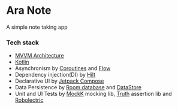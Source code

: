 # Ara Note

A simple note taking app

### Tech stack

- [MVVM Architecture](https://developer.android.com/jetpack/guide)
- [Kotlin](https://kotlinlang.org/)
- Asynchronism by [Coroutines](https://github.com/Kotlin/kotlinx.coroutines) and [Flow](https://kotlinlang.org/docs/flow.html)
- Dependency injection(DI) by [Hilt](https://developer.android.com/training/dependency-injection/hilt-android)
- Declarative UI by [Jetpack Compose](https://developer.android.com/jetpack/compose)
- Data Persistence by [Room database](https://developer.android.com/training/data-storage/room/) and [DataStore](https://developer.android.com/topic/libraries/architecture/datastore)
- Unit and UI Tests by [MockK](https://mockk.io/) mocking lib, [Truth](https://truth.dev/) assertion lib and [Robolectric](http://robolectric.org/)
